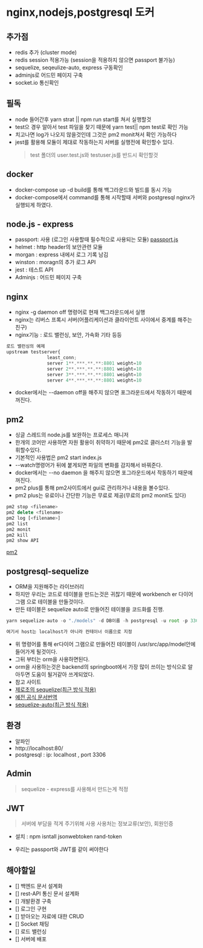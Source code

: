 # nginx,nodejs,postgresql 도커

## 추가점

- redis 추가 (cluster mode)
- redis session 적용가능 (session을 적용하지 않으면 passport 불가능)
- sequelize, seqeulize-auto, express 구동확인
- adminjs로 어드민 페이지 구축
- socket.io 통신확인

## 필독

- node 들어간후 yarn strat || npm run start를 쳐서 실행할것
- test으 경우 알아서 test 파일을 찾기 때문에 yarn test|| npm test로 확인 가능
- 치고나면 log가 나오지 않을것인데 그것은 pm2 monit쳐서 확인 가능하다
- jest를 활용해 모듈이 제대로 작동하는지 서버를 실행전에 확인할수 있다.
  > test 폴더의 user.test.js와 testuser.js를 반드시 확인할것

## docker

- docker-compose up -d build를 통해 백그라운드와 빌드를 동시 가능
- docker-compose에서 command를 통해 시작할때 서버와 postgresql nginx가 실행되게 하였다.

## node.js - express

- passport: 사용 (로그인 사용할때 필수적으로 사용되는 모듈)
  <a href="http://www.passportjs.org/">passport.js</a>
- helmet : http header의 보안관련 모듈
- morgan : express 내에서 로그 기록 남김
- winston : moragn의 추가 로그 API
- jest : 테스트 API
- Adminjs : 어드민 페이지 구축

## nginx

- nginx -g daemon off 명령어로 현재 백그라운드에서 실행
- nginx는 리버스 프록시 서버(어플리케이션과 클라이언트 사이에서 중계를 해주는 친구)
- nginx기능 : 로드 밸런싱, 보안, 가속화 기타 등등

```js
로드 밸런싱의 예제
upstream testserver{
               least_conn;
               server 1**.***.**.**:8801 weight=10
               server 2**.***.**.**:8801 weight=10
               server 3**.***.**.**:8801 weight=10
               server 4**.***.**.**:8801 weight=10
```

- docker에서는 --daemon off을 해주지 않으면 포그라운드에서 작동하기 때문에 꺼진다.

## pm2

- 싱글 스레드의 node.js를 보완하는 프로세스 매니저
- 한개의 코어만 사용하면 자원 활용이 취약하기 때문에 pm2로 클러스터 기능을 발휘할수있다.
- 기본적인 사용법은 pm2 start index.js
- --watch명령어가 뒤에 붙게되면 파일의 변화를 감지해서 바꿔준다.
- docker에서는 --no daemon 을 해주지 않으면 포그라운드에서 작동하기 때문에 꺼진다.
- pm2 plus를 통해 pm2사이트에서 gui로 관리하거나 내용을 볼수있다.
- pm2 plus는 유료이나 간단한 기능은 무료로 제공(무료의 pm2 monit도 있다)

```js
pm2 stop <filename>
pm2 delete <filename>
pm2 log [<filename>]
pm2 list
pm2 monit
pm2 kill
pm2 show API
```

<a href="https://pm2.keymetrics.io/"> pm2 </a>

## postgresql-sequelize

- ORM을 지원해주는 라이브러리
- 하지만 우리는 코드로 테이블을 만드는것은 귀찮기 때문에 workbench er 다이어그램 으로 테이블을 만들것이다.
- 만든 테이블은 sequelize auto로 만들어진 테이블을 코드화를 진행.

```js
yarn sequelize-auto -o "./models" -d DB이름 -h postgresql -u root -p 3306 -x root -e postgresql

여기서 host는 localhost가 아니라 컨테이너 이름으로 지정
```

- 위 명령어를 통해 er다이어 그램으로 만들어진 테이블이 /usr/src/app/model안에 들어가게 될것이다.
- 그뒤 부터는 orm을 사용하면된다.
- orm을 사용하는것은 backend의 springboot에서 가장 많이 쓰이는 방식으로 알아두면 도움이 될거같아 쓰게되었다.
- 참고 사이트
- <a href="https://thebook.io/080229/ch07/06/"> 제로초의 sequelize(최근 방식 적용) </a>
- <a href="https://velog.io/@cadenzah/sequelize-document-1"> 예전 공식 문서번역 </a>
- <a href="https://github.com/sequelize/sequelize-auto">sequelize-auto(최근 방식 적용) </a>

## 환경

- 알파인
- http://localhost:80/
- postgresql : ip: localhost , port 3306

## Admin

> sequelize - express를 사용해서 만드는게 적정

## JWT

> 서버에 부담을 적게 주기위해 사용
> 사용처는 정보교류(보안), 회원인증

- 설치 : npm isntall jsonwebtoken rand-token

- 우리는 passport와 JWT를 같이 써야한다

## 해야할일

- [] 백엔드 문서 설계화
- [] rest-API 통신 문서 설계화
- [] 개발환경 구축
- [] 로그인 구현
- [] 받아오는 자료에 대한 CRUD
- [] Socket 채팅
- [] 로드 밸런싱
- [] 서버에 배포
